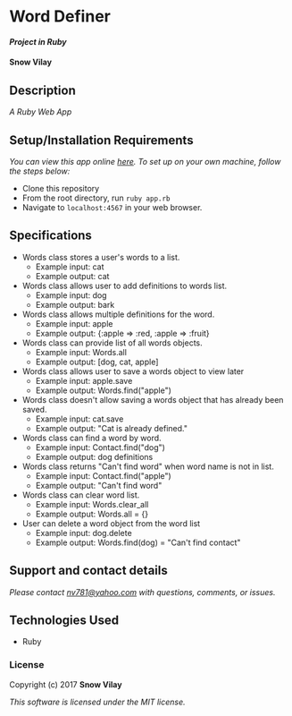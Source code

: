 # Word Definer

#### _Project in Ruby_

#### Snow Vilay

## Description

_A Ruby Web App_

## Setup/Installation Requirements

_You can view this app online [here](). To set up on your own machine, follow the steps below:_

* Clone this repository
* From the root directory, run ```ruby app.rb```
* Navigate to ```localhost:4567``` in your web browser.

## Specifications

* Words class stores a user's words to a list.
  * Example input: cat
  * Example output: cat
* Words class allows user to add definitions to words list.
  * Example input: dog
  * Example output: bark
* Words class allows multiple definitions for the word.
  * Example input: apple
  * Example output: {:apple => :red, :apple => :fruit}
* Words class can provide list of all words objects.
  * Example input: Words.all
  * Example output: [dog, cat, apple]
* Words class allows user to save a words object to view later
  * Example input: apple.save
  * Example output: Words.find("apple")
* Words class doesn't allow saving a words object that has already been saved.
  * Example input: cat.save
  * Example output: "Cat is already defined."
* Words class can find a word by word.
  * Example input: Contact.find("dog")
  * Example output: dog definitions
* Words class returns "Can't find word" when word name is not in list.
  * Example input: Contact.find("apple")
  * Example output: "Can't find word"
* Words class can clear word list.
  * Example input: Words.clear_all
  * Example output: Words.all = {}
* User can delete a word object from the word list
  * Example input: dog.delete
  * Example output: Words.find(dog) = "Can't find contact"

## Support and contact details

_Please contact [nv781@yahoo.com]() with questions, comments, or issues._

## Technologies Used

* Ruby

### License

Copyright (c) 2017 **Snow Vilay**

*This software is licensed under the MIT license.*
